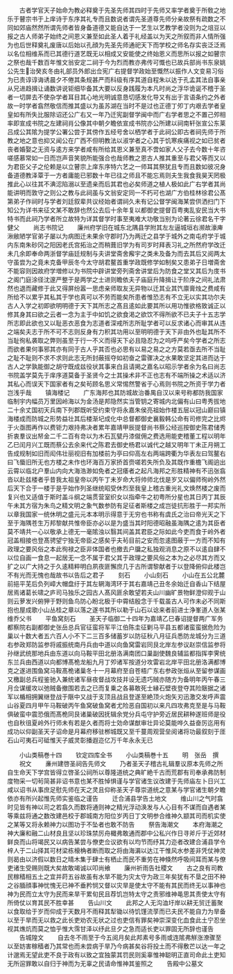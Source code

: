 <!-- { "loadSidebar": true } -->
　　古者学官天子始命为教必释奠于先圣先师其四时于先师又率学者奠于所敎之地乐于瞽宗书于上庠诗于东序其礼专而且数说者谓先圣道尊先师分亲故祭有疏数之不同如郊庙然然所谓先师者皆身备道德又能自达于一艺生以艺教学者没则为之俎豆以报之古人师弟子始终之间恩义兼至如此圣人着于礼经盖以为天之所叙而非人情所强为也后世释奠礼废唐以后始以孔顔为先圣先师通祀天下而学校之师名存实丧泛泛焉以名位相维系而已其德行道艺既无以相成又安能使之终始恩义而思所以报之如瞽宗之祭也哉千数百年惟文翁安定二祠于今为烈而教亦弗传可慨也已故兵部尚书东泉姚公先生治癸亥冬由礼部员外郎出佥宪广右提督学政始至慨然以振作人文变易习俗为已责谆谆诲诱晨夕不倦其条规甚严而科级有序其道自程朱以达于孔孟其法自事亲从兄进趋揖让诵数讲说钜细毕备其大要以反身践履为本凡时尚之浮华诡诞不稽于圣者一切屏去不使杂学者耳目其心地光明诚意恳切感发化导又有出于言语条约之外者故一时学者翕然敬信而推其盛以为虽苏湖在当时不是过也正德丁夘丁内艰去学者皇皇如有所失比服除诏还公广右又一年乃迁宪副督学闽中而广右学者思之不置己夘相率即宣成书院之左建祠肖公像其中朝夕瞻依宣成书院亦公所建以祠南轩张宣公东莱吕成公其隂为提学公署公尝于其傍作五经号舍以栖学者于此祠公即古者祠先师于所教之地之意也抑又闻公在广西不但明教法以淑学者之心其于饥寒疾痛视之如已贫者丧者婚娶之无资与逺方来学者咸有所给其恩义兼至真不啻如家人父子去今数十年咨嗟感慕常如一日而岂声音笑貌所能强合也哉师教之恩古人推其重至与君父等而又以为君臣父子之伦赖是以立瞽宗上庠东序特六艺之一师耳其祭犹且专而且数如彼况身备道德教泽覃于一方者庸能已邪数十年已往之师且不能忘焉则夫生我食我昊天罔极推此心以往其不淟涊陷溺以至遗亲而后其君也必矣师道之植人极如此广右学者其尚能讲明而敦守之则公之教与此祠虽与文翁安定同一不朽可也湖广方伯桂林徐君公髙第弟子作祠时与学者刘廷叙辈共议经始者谓祠久未有记公督学闽海某尝供洒扫门下知公为详书来征文某不敢辞也然公去后十余年复以都御史提督百粤夷乱安民当大书特书而此祠乃学者所立故特为详其督学时事至夷难大功敬当别为论著云徐君名干字健父
　　尚志书院记
　　廉州府学旧在城东北隅县学附其左左逼城垣右濒故濠庳湫敝陋学官弟子屡以为病图迁未果余守郡时乃为两迁之县学于城外之南屯府学于城内东南朱砂冈之阳因老氏宫拓治之而稍葺旧学为有司岁时拜表习礼之所然府学改迁未几余即奉命两浙督学庙廷规制与夫讲堂斋舍廨宇之类未及备为而去其后又阅两太守虽尝为之竟未克备甲辰冬今太守胡君鳌首重学政既修学如制矣又患弟子日増斋舍不能容则因故府学増修以为书院中辟讲堂旁列斋舍讲堂后为防食之堂又其后为庋书之阁门庭涂径沈邃严整于是两学之士进则瞻依夫子庙庭升降揖让于阶序之间礼法肃然也退而藏修于此又得屏纷嚣一思虑亲师取友无异物以迁其业其饩廪膏烛之费咸有所给不以累乎其私其于学也真可以不劳而能矣所患者惟恐志有不立无以实其功尔夫古人入学之初即欲明明德于天下其所志之髙且逺如此要其所以用功惟欲格致诚正以修其身其曰欲之云者一念为主于中如饥之欲食渇之欲饮不得所欲不已夫子十五志学所志即此欲也又以耻恶衣恶食为志道者深戒所志所耻学者可以反求诸心而审其从违之端矣夫志于所不可不志则反身有力积其功用以至明明德于天下非由外也耻其所不当耻徇私袭取之弊则虽至于行一不义而得天下必且隐忍为之呜呼严矣今学者之所志而欲者果何事邪其亦有同于古人乎其否也必思有以易之易之之方莫若亟去所不当耻之耻不耻则不求不求则此志无所封蔽摇夺如初奋之雷骤决之水果敢坚定其进而达于古人之学孰能御之胡守既成兹役状其事来白且请掲之嘉名以昭示学者余为名曰尚志书院盖学莫先于庠序道莫备于圣贤今之士其操术非不正也志有不端所操之术适以济其私心而误天下国家者有之矣茍顾名思义常惕然警省于心焉则书院之所资于学力者岂浅乎哉
　　镇海楼记
　　广东海邦也其防城故治番禺自汉以来号称都防我国家临制宇内幅员万里因岭海以为金汤是邦隐然实当管钥之寄城内北偏有山曰粤秀拔地二十余丈国初天兵南下列郡既听受约束守将永嘉朱侯亮祖始作楼五层以冠山巅曰镇海楼成而防城之形势益壮其后楼渐圮成化中总督都御史襄毅韩公命有司修完之比烬于火亟图再作以费钜力艰持弗决者累年嘉靖甲辰提督尚书蔡公经巡按御史陈君储秀折衷羣议出帑金二千二百有竒以为木石瓦甓丹漆僦佣之费选用能吏稽董工程以明年乙巳闰月兴工既而蔡公去余来代之陈君去御史杨君以诚代之越又明年丅未正月朔工告成规制如旧而闳伟壮丽视旧有加楼前为亭曰仰高左右两端跨衢为华表左曰驾鳌右曰飞蜃旧所无也方楼之未作也环海百万家挢首赍嗟若失所负及其既作重檐飞阁逈出云霄以临北户羣山内向大海浩渺如免者之冠痿者之起凡海邦之形胜精神有不迅张翕沓以赴兹楼者乎昔我太祖皇帝以丙午丁未岁命大将帅师北伐是岁又以偏师徇岭外然后天下合于一楼于是乎始作列圣继统昭受休烈至我皇上稽古重光礼文焕然楼之废而复兴也又适值于斯时盖斗纲之端贯营室织女以指牵牛之初粤所分星也其日丙丁其辰午未其方宿为朱鸟之精文明之象气数参防有足征者斯楼之成岂徒抗形胜于一邦实所以章我国家一统休明之盛元元本本明示得意于无穷也书称有虞氏之治曰帝光天之下至于海隅苍生万邦黎献共惟帝臣亦必以是为盛当其时阳德昭融虽海隅之逺为其臣者莫不靖共一心以敬承上德无一毫隂浊以翳其间盖其君臣之际如此今吏而食于岭外者冠盖相接也登髙骋望宁独无帝臣之感矣乎夫茍目前之安而忽逺图蔽于一方而不知有政理之要风俗之本此徇禄之臣非体国者也撤去户牖之私独观消息之原不以逺自肆不以位自画一食息一起居无一念不属于君父其于政理之要风俗之本为之必尽其方而又扩之以广大持之于久逺精粹明白夙夜匪懈庶几于古所谓黎献者于以登降俯仰此楼岂不有光而无愧也哉故书以告后之君子
　　刻石
　　小山刻石
　　小山在五公北麓前挹平芜后负列嶂大帽盘纡于其左辋海湾环于其右嘉靖己丑冬余始迁自香山下结屋居焉诸葛长啸之庐司马独乐之园古人髙风匪余敢望若夫山川幽旷景物鲜澄仰观于山则云萝发兴俯狎于野则鱼鸟防心盼北极于中霄结殷念于千载虽古人可作未必不同斯抱也屋成歌小山丛桂之章以落之遂书其所以勒于山石以谂来者前进士浄峯道人张某维乔父书
　　平鱼窝刻石
　　圣天子临御二十四年为嘉靖乙巳春诏提督两广军务都察院右副都御史张岳总兵官征蛮将军平江伯陈圭征剿马平县五都诸蛮蛮据危险为巢以十数大者五六百人小不下二三百多储蓄岁以防征秋八月征兵悉防龙城分为三道右参政郑防监参将戚振统南丹兵由中道以向鱼窝雷岩同艮北岸左参议赵崇信监参将孙继武统那地兵由东道以向马鞍平田北册洛满南团口巢副使魏良辅监都指挥李霁统东兰兵由西道以向都博髙桅龙船九月丁夘诸军按道分攻雷岩北岸平田北册洛满都博克之遂进围鱼窝马鞍髙桅诸巢冬十一月幕府至自苍梧广东右参政张烜从至留参谋画又檄副总兵程鉴驰入兼统诸军昼夜督战攻技并设无遗巧贼亦随方为备明年丙午春三月佥谋缓攻以弛贼备撤围若去之已而复乗之各募敢死士縁石壁夜登夺其险陿据之诸军以楯相拥翼继登战于陿中又战于支顶且战且登遂至絶顶火炮矢刃迅激交发呼声震山谷夏四月甲午马鞍破丙午鱼窝破鱼窝者尤险恶自国初以来凡四攻弗克至是与马鞍俱破蛮中震恐俄而髙桅同艮诸巢破因抚辑余党分兵屯守护旁近居民耕种遂班师是役也自秋徂夏岭外行师未有若是久者而将士効命谋猷审壮异论莫能哗久益奋厉迄用有成功以仰副圣天子诏命是月幕府移驻栁城既又至千蔓周观营垒阅诸将功最叙刻于厓石山可夷石可砥惟天子威灵彰播遐迩亿万千年永永无已








　　小山类稿巻十四
　　钦定四库全书
　　小山类稿巻十五
　　明　张岳　撰
　　祝文
　　亷州建啓圣祠告先师文
　　乃者圣天子稽古礼辑羣议原本先师之所自生命天下学宫皆得立啓圣公祠所以尊隆道统之典旷絶千古而荒郡有司奉承弗防制度物采一切茍简甚非诏书意也某不胜悼惧谨与学官诸生议改建于先师庙左卜日兴工咸以诏书从事庶足慰先师在天之灵且仰称圣天子尊崇道统之意某与学官诸生朝夕瞻依亦有所兴起惟先师实鉴临之谨告
　　迁合浦县学告土地文
　　维山川之气时翕时见皆有神以司之若翕久而数将通则神之精光浮动涣发与人心目有不谋而自遇者某等乘兹将通之数改建邑校于郡城南方阳位岁丙日丁文明参合维神久颛其司而机实使之某等又将永赖神力以图功于不坠者也敢不防告
　　祭告海潮文
　　本府海潮之神大廉和融二山材良且坚以珍珠禁厉舟檝弗敢通而郡中公私兴作日寻斧斤于近郊材鲜良而山将竭民又以病告某尝与僚吏佥议欲有以均节而纾其力迩者改建合浦县学令梓人于二山择其可材梁栋榱桷者断而取之将由海漘以达江干惟风水参差非凭仗神灵则曷由以济假以数日之晴木集于肆士有栖止而民不重劳在神倏然呼吸间耳而某与僚吏诸生受赐则既大矣故敢竭诚以叩尚飨
　　廉州祈雨告社稷文
　　古之良有司教民稼穑相五土之宜并莳五谷故虽有水旱不能为灾太守为政三年矣犹有不垦之田不种之谷腼顔事神忧愧无已神不垂矜悯又督以灾旱是使太守不能有其民而终无以事神也神为民而立太守为民而来旱干累旬民且荐饥岂特太守之责邪维神黾思其责使太守有所倚仗以育其民不胜幸甚
　　告山川文
　　此邦之人无沟洫圩岸以耕无贸迁蓄聚以食取给于岁而仰成于天数月不雨释其犁锄以待饥馑流莩而已夫民不能自力为旱备以至于旱而无以救之此长吏劝农无状之过也吏信有罪矣神崇深变化血食此土宁忍坐视其燋炕而莫之恤乎惟大霈甘泽以纾此旦夕之急而适长吏以罪固无所辞也谨告
　　告城隍文
　　自去冬不雨至于今五阅月矣此邦素号多雨或连隂弗觧涨潦骤至以至妨害稼穑者乃其常也而未尝病于旱乃今病甚矣谷将投土而不得敷芒以达一年之计邈焉无望此吏不良于政有以致之宜独蒙其罚民则奚辜惟神聪明正直司命此土吏知无所逭罪敢以自归于神而为无辜之民请命惟神其鉴照之
　　告殿中公墓文
